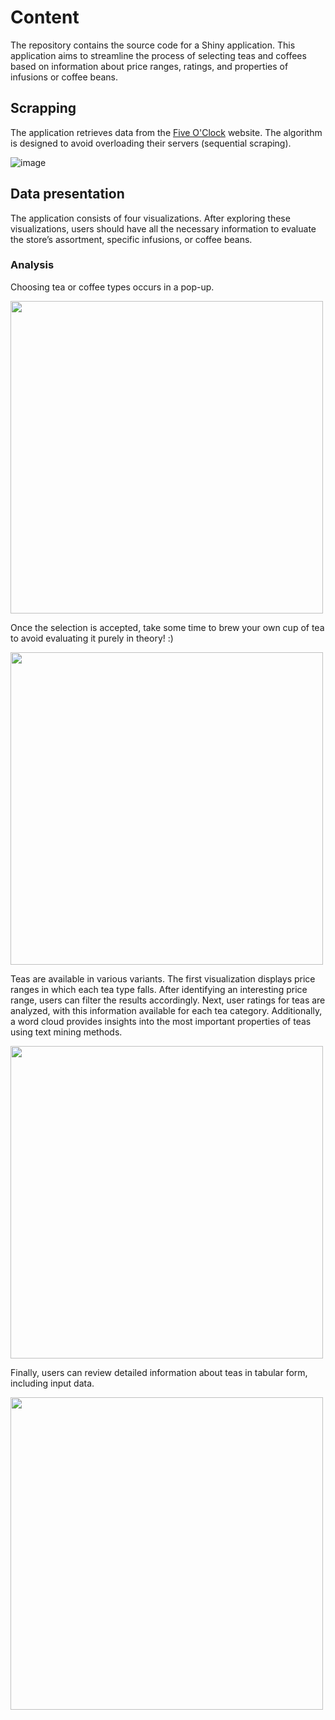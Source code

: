 # Content
The repository contains the source code for a Shiny application. This application aims to streamline the process of selecting teas and coffees based on information about price ranges, ratings, and properties of infusions or coffee beans.
## Scrapping
The application retrieves data from the [Five O'Clock](https://fiveoclock.eu) website. The algorithm is designed to avoid overloading their servers (sequential scraping). 

![image](https://github.com/user-attachments/assets/5da1dfa2-a2b3-4acc-ac5f-b1c4ddea48aa)

## Data presentation
The application consists of four visualizations. After exploring these visualizations, users should have all the necessary information to evaluate the store’s assortment, specific infusions, or coffee beans.

### Analysis
Choosing tea or coffee types occurs in a pop-up.

<img src="https://github.com/StellAuror/time40/assets/100155329/0cf4e772-1a2c-424a-885e-a12876c87690" width="500" />

Once the selection is accepted, take some time to brew your own cup of tea to avoid evaluating it purely in theory! :)

<img src="https://github.com/StellAuror/time40/assets/100155329/ca1aa14b-da24-414f-a488-edc475d2de87" width="500" />

Teas are available in various variants. The first visualization displays price ranges in which each tea type falls. After identifying an interesting price range, users can filter the results accordingly. Next, user ratings for teas are analyzed, with this information available for each tea category. Additionally, a word cloud provides insights into the most important properties of teas using text mining methods.

<img src="https://github.com/StellAuror/time40/assets/100155329/a6a2dde3-6682-4071-8642-e20f979168af" width="500" />

Finally, users can review detailed information about teas in tabular form, including input data.

<img src="https://github.com/StellAuror/time40/assets/100155329/cc68e67d-b9e7-4a16-8d72-3be477ebe46a" width="500" />


